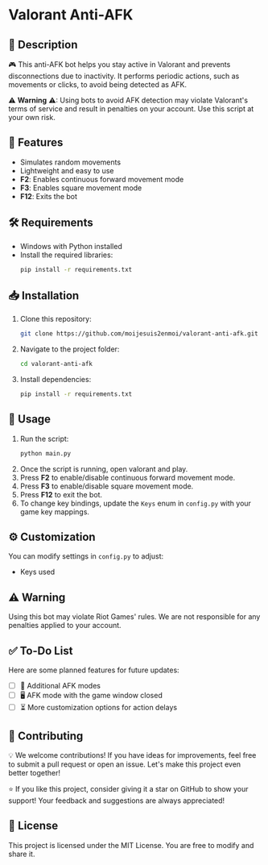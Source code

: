 # Valorant Anti-AFK

## 📌 Description

🎮 This anti-AFK bot helps you stay active in Valorant and prevents disconnections due to inactivity. It performs periodic actions, such as movements or clicks, to avoid being detected as AFK.

⚠ **Warning** ⚠: Using bots to avoid AFK detection may violate Valorant's terms of service and result in penalties on your account. Use this script at your own risk.

## 🚀 Features

- Simulates random movements
- Lightweight and easy to use
- **F2**: Enables continuous forward movement mode
- **F3**: Enables square movement mode
- **F12**: Exits the bot

## 🛠 Requirements

- Windows with Python installed
- Install the required libraries:
  ```bash
  pip install -r requirements.txt
  ```

## 📥 Installation

1. Clone this repository:
   ```bash
   git clone https://github.com/moijesuis2enmoi/valorant-anti-afk.git
   ```
2. Navigate to the project folder:
   ```bash
   cd valorant-anti-afk
   ```
3. Install dependencies:
   ```bash
   pip install -r requirements.txt
   ```

## 🎯 Usage

1. Run the script:
   ```bash
   python main.py
   ```
2. Once the script is running, open valorant and play.
3. Press **F2** to enable/disable continuous forward movement mode.
4. Press **F3** to enable/disable square movement mode.
5. Press **F12** to exit the bot.
6. To change key bindings, update the `Keys` enum in `config.py` with your game key mappings.

## ⚙️ Customization

You can modify settings in `config.py` to adjust:

- Keys used

## ⚠️ Warning

Using this bot may violate Riot Games' rules. We are not responsible for any penalties applied to your account.

## ✅ To-Do List

Here are some planned features for future updates:

- [ ] 🔄 Additional AFK modes
- [ ] 🖥️ AFK mode with the game window closed
- [ ] ⏳ More customization options for action delays

## 🤝 Contributing

💡 We welcome contributions! If you have ideas for improvements, feel free to submit a pull request or open an issue. Let's make this project even better together!

⭐ If you like this project, consider giving it a star on GitHub to show your support! Your feedback and suggestions are always appreciated!

## 📜 License

This project is licensed under the MIT License. You are free to modify and share it.

